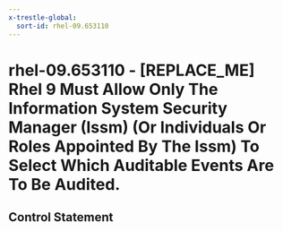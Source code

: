 ```yaml
---
x-trestle-global:
  sort-id: rhel-09.653110
---
```


# rhel-09.653110 - \[REPLACE_ME\] Rhel 9 Must Allow Only The Information System Security Manager (Issm) (Or Individuals Or Roles Appointed By The Issm) To Select Which Auditable Events Are To Be Audited.

## Control Statement
